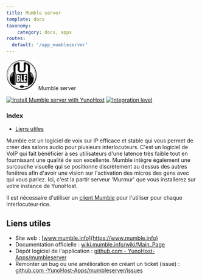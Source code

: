 ```yaml
---
title: Mumble server
template: docs
taxonomy:
    category: docs, apps
routes:
  default: '/app_mumbleserver'
---
```


<img src="/images/mumbleserver_logo.svg" height="80px" alt="logo de mumbleserver"> Mumble server

[![Install Mumble server with YunoHost](https://install-app.yunohost.org/install-with-yunohost.png)](https://install-app.yunohost.org/?app=mumbleserver) [![Integration level](https://dash.yunohost.org/integration/mumbleserver.svg)](https://dash.yunohost.org/appci/app/mumbleserver)

### Index

- [Liens utiles](#liens-utiles)

Mumble est un logiciel de voix sur IP efficace et stable qui vous permet de créer des salons audio pour plusieurs interlocuteurs. C'est un logiciel de VoIP qui fait bénéficier à ses utilisateurs d'une latence très faible tout en fournissant une qualité de son excellente. Mumble intègre également une surcouche visuelle qui se positionne discrètement au dessus des autres fenêtres afin d'avoir une vision sur l'activation des micros des gens avec qui vous parlez.
Ici, c'est la partir serveur 'Murmur' que vous installerez sur votre instance de YunoHost.

Il est nécessaire d'utiliser un [client Mumble](https://wiki.mumble.info/wiki/3rd_Party_Applications) pour l'utiliser pour chaque interlocuteur·rice.

## Liens utiles

+ Site web : [www.mumble.info](https://www.mumble.info)
+ Documentation officielle : [wiki.mumble.info/wiki/Main_Page](https://wiki.mumble.info/wiki/Main_Page)
+ Dépôt logiciel de l'application : [github.com - YunoHost-Apps/mumbleserver](https://github.com/YunoHost-Apps/mumbleserver_ynh)
+ Remonter un bug ou une amélioration en créant un ticket (issue) : [github.com -YunoHost-Apps/mumbleserver/issues](https://github.com/YunoHost-Apps/mumbleserver_ynh/issues)
